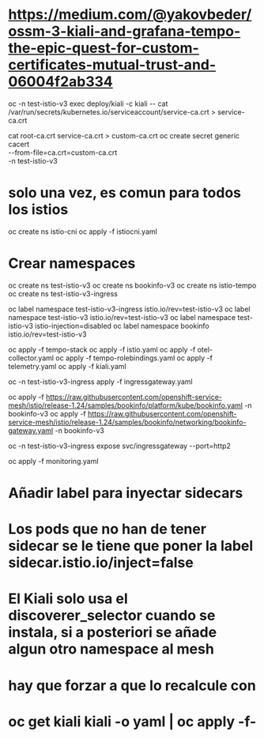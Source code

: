 # https://medium.com/@yakovbeder/ossm-3-kiali-and-grafana-tempo-the-epic-quest-for-custom-certificates-mutual-trust-and-06004f2ab334

oc -n test-istio-v3 exec deploy/kiali -c kiali -- cat /var/run/secrets/kubernetes.io/serviceaccount/service-ca.crt > service-ca.crt

cat root-ca.crt service-ca.crt > custom-ca.crt
oc create secret generic cacert \
  --from-file=ca.crt=custom-ca.crt \
  -n test-istio-v3


# solo una vez, es comun para todos los istios
oc create ns istio-cni
oc apply -f istiocni.yaml

# Crear namespaces
oc create ns test-istio-v3
oc create ns bookinfo-v3
oc create ns istio-tempo
oc create ns test-istio-v3-ingress

oc label namespace test-istio-v3-ingress istio.io/rev=test-istio-v3
oc label namespace test-istio-v3 istio.io/rev=test-istio-v3
oc label namespace test-istio-v3 istio-injection=disabled
oc label namespace bookinfo istio.io/rev=test-istio-v3

oc apply -f tempo-stack
oc apply -f istio.yaml
oc apply -f otel-collector.yaml
oc apply -f tempo-rolebindings.yaml
oc apply -f telemetry.yaml
oc apply -f kiali.yaml

oc -n test-istio-v3-ingress apply -f ingressgateway.yaml


oc apply -f https://raw.githubusercontent.com/openshift-service-mesh/istio/release-1.24/samples/bookinfo/platform/kube/bookinfo.yaml -n bookinfo-v3
oc apply -f https://raw.githubusercontent.com/openshift-service-mesh/istio/release-1.24/samples/bookinfo/networking/bookinfo-gateway.yaml -n bookinfo-v3

oc -n test-istio-v3-ingress expose svc/ingressgateway --port=http2

oc apply -f monitoring.yaml

# Añadir label para inyectar sidecars
# Los pods que no han de tener sidecar se le tiene que poner la label sidecar.istio.io/inject=false

# El Kiali solo usa el discoverer_selector cuando se instala, si a posteriori se añade algun otro namespace al mesh
# hay que forzar a que lo recalcule con
# oc get kiali kiali -o yaml | oc apply -f-